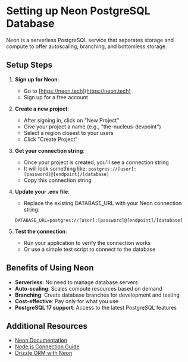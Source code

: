 # Setting up Neon PostgreSQL Database

Neon is a serverless PostgreSQL service that separates storage and compute to offer autoscaling, branching, and bottomless storage.

## Setup Steps

1. **Sign up for Neon**:
   - Go to [https://neon.tech](https://neon.tech)
   - Sign up for a free account

2. **Create a new project**:
   - After signing in, click on "New Project"
   - Give your project a name (e.g., "the-nucleus-devpoint")
   - Select a region closest to your users
   - Click "Create Project"

3. **Get your connection string**:
   - Once your project is created, you'll see a connection string
   - It will look something like: `postgres://[user]:[password]@[endpoint]/[database]`
   - Copy this connection string

4. **Update your .env file**:
   - Replace the existing DATABASE_URL with your Neon connection string:
   ```
   DATABASE_URL=postgres://[user]:[password]@[endpoint]/[database]
   ```

5. **Test the connection**:
   - Run your application to verify the connection works
   - Or use a simple test script to connect to the database

## Benefits of Using Neon

- **Serverless**: No need to manage database servers
- **Auto-scaling**: Scales compute resources based on demand
- **Branching**: Create database branches for development and testing
- **Cost-effective**: Pay only for what you use
- **PostgreSQL 17 support**: Access to the latest PostgreSQL features

## Additional Resources

- [Neon Documentation](https://neon.tech/docs)
- [Node.js Connection Guide](https://neon.tech/docs/guides/node)
- [Drizzle ORM with Neon](https://neon.tech/docs/guides/drizzle)
